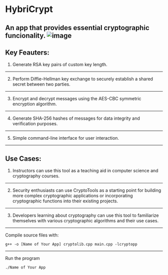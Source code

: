 # HybriCrypt
An app that provides essential cryptographic funcionality.
![image](https://user-images.githubusercontent.com/109701506/236835288-656995ac-930c-4b21-b8da-8522c2af8369.png)
--------------------------------------------------------------------------------------------------
**Key Feauters:**
--------------------------------------------------------------------------------------------------
1. Generate RSA key pairs of custom key length.
--------------------------------------------------------------------------------------------------
2. Perform Diffie-Hellman key exchange to securely establish a shared secret between two parties.
--------------------------------------------------------------------------------------------------
3. Encrypt and decrypt messages using the AES-CBC symmetric encryption algorithm.
--------------------------------------------------------------------------------------------------
4. Generate SHA-256 hashes of messages for data integrity and verification purposes.
--------------------------------------------------------------------------------------------------
5. Simple command-line interface for user interaction.
--------------------------------------------------------------------------------------
**Use Cases:**
--------------------------------------------------------------------------------------------------
1. Instructors can use this tool as a teaching aid in computer science and cryptography courses.
--------------------------------------------------------------------------------------------------
2. Security enthusiasts can use CryptoTools as a starting point for building more complex cryptographic applications or incorporating cryptographic functions into their existing projects.
--------------------------------------------------------------------------------------------------
3. Developers learning about cryptography can use this tool to familiarize themselves with various cryptographic algorithms and their use cases.
-------------------------------------------------------------------------------------------
Compile source files with:
```
g++ -o [Name of Your App] cryptolib.cpp main.cpp -lcryptopp
```
------------------------------------------------------------
Run the program
```
./Name of Your App
```
